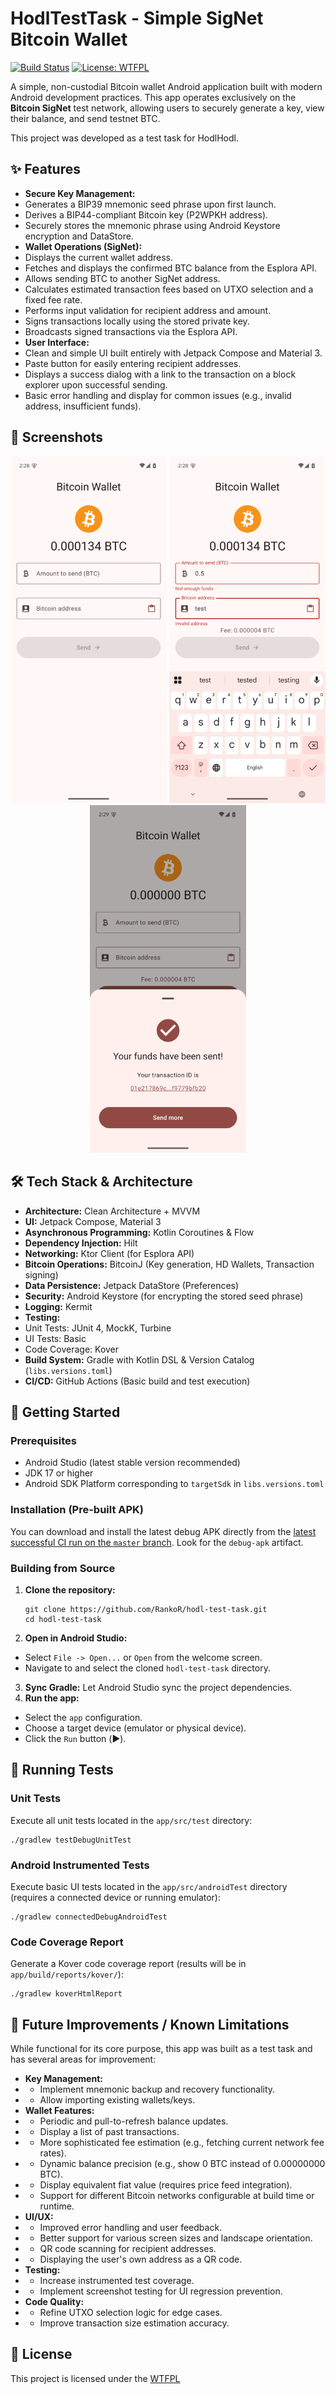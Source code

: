 # HodlTestTask - Simple SigNet Bitcoin Wallet

[![Build Status](https://github.com/RankoR/hodl-test-task/actions/workflows/android-ci.yml/badge.svg?branch=master)](https://github.com/RankoR/hodl-test-task/actions/workflows/android-ci.yml)
[![License: WTFPL](https://img.shields.io/badge/License-WTFPL-brightgreen.svg)](http://www.wtfpl.net/)

A simple, non-custodial Bitcoin wallet Android application built with modern Android development practices. This app
operates exclusively on the **Bitcoin SigNet** test network, allowing users to securely generate a key, view their
balance, and send testnet BTC.

This project was developed as a test task for HodlHodl.

## ✨ Features

* **Secure Key Management:**
* Generates a BIP39 mnemonic seed phrase upon first launch.
* Derives a BIP44-compliant Bitcoin key (P2WPKH address).
* Securely stores the mnemonic phrase using Android Keystore encryption and DataStore.
* **Wallet Operations (SigNet):**
* Displays the current wallet address.
* Fetches and displays the confirmed BTC balance from the Esplora API.
* Allows sending BTC to another SigNet address.
* Calculates estimated transaction fees based on UTXO selection and a fixed fee rate.
* Performs input validation for recipient address and amount.
* Signs transactions locally using the stored private key.
* Broadcasts signed transactions via the Esplora API.
* **User Interface:**
* Clean and simple UI built entirely with Jetpack Compose and Material 3.
* Paste button for easily entering recipient addresses.
* Displays a success dialog with a link to the transaction on a block explorer upon successful sending.
* Basic error handling and display for common issues (e.g., invalid address, insufficient funds).

## 📸 Screenshots

<p align="center">
  <img src="screenshots/1.png" width="250" alt="Main Screen - Empty">
  <img src="screenshots/2.png" width="250" alt="Main Screen - Filled">
  <img src="screenshots/3.png" width="250" alt="Success Dialog">
</p>

## 🛠️ Tech Stack & Architecture

* **Architecture:** Clean Architecture + MVVM
* **UI:** Jetpack Compose, Material 3
* **Asynchronous Programming:** Kotlin Coroutines & Flow
* **Dependency Injection:** Hilt
* **Networking:** Ktor Client (for Esplora API)
* **Bitcoin Operations:** BitcoinJ (Key generation, HD Wallets, Transaction signing)
* **Data Persistence:** Jetpack DataStore (Preferences)
* **Security:** Android Keystore (for encrypting the stored seed phrase)
* **Logging:** Kermit
* **Testing:**
* Unit Tests: JUnit 4, MockK, Turbine
* UI Tests: Basic
* Code Coverage: Kover
* **Build System:** Gradle with Kotlin DSL & Version Catalog (`libs.versions.toml`)
* **CI/CD:** GitHub Actions (Basic build and test execution)

## 🚀 Getting Started

### Prerequisites

* Android Studio (latest stable version recommended)
* JDK 17 or higher
* Android SDK Platform corresponding to `targetSdk` in `libs.versions.toml`

### Installation (Pre-built APK)

You can download and install the latest debug APK directly from the [latest successful CI run on the
`master` branch](https://github.com/RankoR/hodl-test-task/actions?query=is%3Asuccess+branch%3Amaster++). Look for the
`debug-apk` artifact.

### Building from Source

1. **Clone the repository:**
   ```shell
   git clone https://github.com/RankoR/hodl-test-task.git
   cd hodl-test-task
   ```
2. **Open in Android Studio:**

* Select `File -> Open...` or `Open` from the welcome screen.
* Navigate to and select the cloned `hodl-test-task` directory.

3. **Sync Gradle:** Let Android Studio sync the project dependencies.
4. **Run the app:**

* Select the `app` configuration.
* Choose a target device (emulator or physical device).
* Click the `Run` button (▶️).

## 🧪 Running Tests

### Unit Tests

Execute all unit tests located in the `app/src/test` directory:

```shell
./gradlew testDebugUnitTest
```

### Android Instrumented Tests

Execute basic UI tests located in the `app/src/androidTest` directory (requires a connected device or running emulator):

```shell
./gradlew connectedDebugAndroidTest
```

### Code Coverage Report

Generate a Kover code coverage report (results will be in `app/build/reports/kover/`):

```shell
./gradlew koverHtmlReport
```

## 🚧 Future Improvements / Known Limitations

While functional for its core purpose, this app was built as a test task and has several areas for improvement:

- **Key Management:**
- - Implement mnemonic backup and recovery functionality.
- - Allow importing existing wallets/keys.
- **Wallet Features:**
- - Periodic and pull-to-refresh balance updates.
- - Display a list of past transactions.
- - More sophisticated fee estimation (e.g., fetching current network fee rates).
- - Dynamic balance precision (e.g., show 0 BTC instead of 0.00000000 BTC).
- - Display equivalent fiat value (requires price feed integration).
- - Support for different Bitcoin networks configurable at build time or runtime.
- **UI/UX:**
- - Improved error handling and user feedback.
- - Better support for various screen sizes and landscape orientation.
- - QR code scanning for recipient addresses.
- - Displaying the user's own address as a QR code.
- **Testing:**
- - Increase instrumented test coverage.
- - Implement screenshot testing for UI regression prevention.
- **Code Quality:**
- - Refine UTXO selection logic for edge cases.
- - Improve transaction size estimation accuracy.

## 📄 License

This project is licensed under the [WTFPL](http://www.wtfpl.net/)